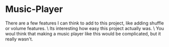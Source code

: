 # Music-Player

There are a few features I can think to add to this project, like adding shuffle or volume features. \ 
Its interesting how easy this project actually was. \ 
You woul think that making a music player like this would be complicated, but it really wasn't.

